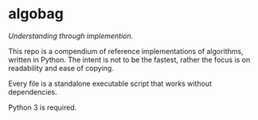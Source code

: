 # algobag

_Understanding through implemention._

This repo is a compendium of reference implementations of algorithms, written in Python. The intent is not to be the fastest, rather the focus is on readability and ease of copying.

Every file is a standalone executable script that works without dependencies.

Python 3 is required.
